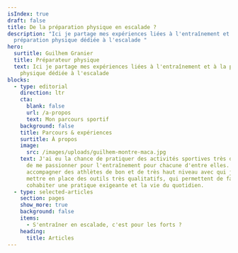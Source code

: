 ```yaml
---
isIndex: true
draft: false
title: De la préparation physique en escalade ?
description: "Ici je partage mes expériences liées à l'entraînement et à la
  préparation physique dédiée à l'escalade "
hero:
  surtitle: Guilhem Granier
  title: Préparateur physique
  text: Ici je partage mes expériences liées à l'entraînement et à la préparation
    physique dédiée à l'escalade
blocks:
  - type: editorial
    direction: ltr
    cta:
      blank: false
      url: /a-propos
      text: Mon parcours sportif
    background: false
    title: Parcours & expériences
    surtitle: À propos
    image:
      src: /images/uploads/guilhem-montre-maca.jpg
    text: J'ai eu la chance de pratiquer des activités sportives très différentes et
      de me passionner pour l'entraînement pour chacune d'entre elles. J'ai pu
      accompagner des athlètes de bon et de très haut niveau avec qui j'ai pu
      mettre en place des outils très qualitatifs, qui permettent de faire
      cohabiter une pratique exigeante et la vie du quotidien.
  - type: selected-articles
    section: pages
    show_more: true
    background: false
    items:
      - S'entraîner en escalade, c'est pour les forts ?
    heading:
      title: Articles
---
```


